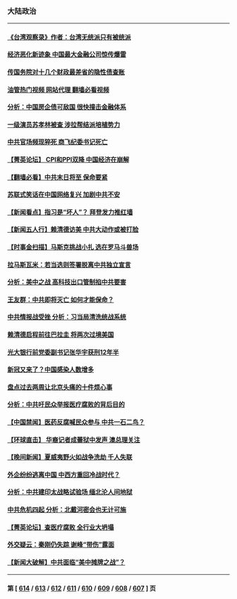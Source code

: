 ### 大陆政治
---
#### [《台湾观察录》作者：台湾无统派只有被统派](../../pages/ncid277/n14052929.md?08140045) 
#### [经济恶化新迹象 中国最大金融公司惊传爆雷](../../pages/ncid277/n14053138.md?08140045) 
#### [传国务院对十几个财政最差省的隐性债查账](../../pages/ncid277/n14053044.md?08140045) 
#### [油管热门视频 网站代理 翻墙必看视频](http://138.2.39.72:81/youtube.html?epic-marker?08140045)
#### [分析：中国房企债可敌国 很快撞击金融体系](../../pages/ncid277/n14052985.md?08140045) 
#### [一级演员苏孝林被查 涉拉帮结派培植势力](../../pages/ncid277/n14053063.md?08140045) 
#### [中共官场频现猝死 商飞纪委书记死亡](../../pages/ncid277/n14053039.md?08140045) 
#### [【菁英论坛】 CPI和PPI双降 中国经济在崩解](../../pages/ncid277/n14053002.md?08140045) 
#### [【翻墙必看】中共末日将至 保命要紧](../../pages/ncid277/n14053045.md?08140045) 
#### [苏联式笑话在中国网络复兴 加剧中共不安](../../pages/ncid277/n14053003.md?08140045) 
#### [【新闻看点】指习是“坏人”？ 拜登发力推红墙](../../pages/ncid277/n14052915.md?08140045) 
#### [【新闻五人行】赖清德访美 中共大动作或被打脸](../../pages/ncid277/n14052993.md?08140045) 
#### [【时事金扫描】马斯克挑战小扎 选在罗马斗兽场](../../pages/ncid277/n14052999.md?08140045) 
#### [拉马斯瓦米：若当选则签署脱离中共独立宣言](../../pages/ncid277/n14052976.md?08140045) 
#### [分析：美中之战 高科技出口管制掐中共要害](../../pages/ncid277/n14050693.md?08140045) 
#### [王友群：中共即将灭亡 如何才能保命？](../../pages/ncid277/n14052925.md?08140045) 
#### [中共情报战受挫 分析：习当局清洗统战系统](../../pages/ncid277/n14052967.md?08140045) 
#### [赖清德启程前往巴拉圭 将两次过境美国](../../pages/ncid277/n14052933.md?08140045) 
#### [光大银行前党委副书记张华宇获刑12年半](../../pages/ncid277/n14052889.md?08140045) 
#### [新冠又来了？中国感染人数增多](../../pages/ncid277/n14052852.md?08140045) 
#### [盘点过去两周让北京头痛的十件烦心事](../../pages/ncid277/n14052654.md?08140045) 
#### [分析：中共吁民众举报医疗腐败的背后目的](../../pages/ncid277/n14052809.md?08140045) 
#### [【中国禁闻】医药反腐喊民众参与 中共一石二鸟？](../../pages/ncid277/n14052367.md?08140045) 
#### [【环球直击】 华裔记者成蕾狱中发声 澳总理关注](../../pages/ncid277/n14052370.md?08140045) 
#### [【晚间新闻】夏威夷野火如战争洗劫 千人失联](../../pages/ncid277/n14052391.md?08140045) 
#### [外企纷纷逃离中国 中西方重回冷战时代？](../../pages/ncid277/n14052564.md?08140045) 
#### [分析：中共建印太战略试验场 缅北沦人间地狱](../../pages/ncid277/n14051982.md?08140045) 
#### [中共危机四起 分析：北戴河密会也无计可施](../../pages/ncid277/n14052489.md?08140045) 
#### [【菁英论坛】查医疗腐败 全行业大坍塌](../../pages/ncid277/n14052573.md?08140045) 
#### [外交疑云：秦刚仍失踪 谢峰“带伤”露面](../../pages/ncid277/n14052623.md?08140045) 
#### [【新闻大破解】中共面临“美中摊牌之战”？](../../pages/ncid277/n14052585.md?08140045) 

---
#### 第 [ [614](./614.md?08140045) / [613](./613.md?08140045) / [612](./612.md?08140045) / [611](./611.md?08140045) / [610](./610.md?08140045) / [609](./609.md?08140045) / [608](./608.md?08140045) / [607](./607.md?08140045) ] 页
